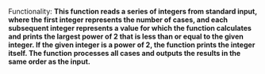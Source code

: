 Functionality: **This function reads a series of integers from standard input, where the first integer represents the number of cases, and each subsequent integer represents a value for which the function calculates and prints the largest power of 2 that is less than or equal to the given integer. If the given integer is a power of 2, the function prints the integer itself. The function processes all cases and outputs the results in the same order as the input.**